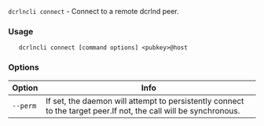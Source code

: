 `dcrlncli connect` - Connect to a remote dcrlnd peer.

### Usage
```
   dcrlncli connect [command options] <pubkey>@host
```

### Options
|Option|Info|
|--|--|
|`--perm`|  If set, the daemon will attempt to persistently connect to the target peer.If not, the call will be synchronous.|

